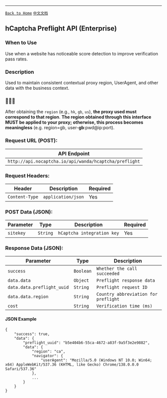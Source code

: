 ---
[`Back to Home`](en.md)    [`中文文档`](../zh-CN/hcaptcha_preflight.md)

## hCaptcha Preflight API (Enterprise)

### When to Use

Use when a website has noticeable score detection to improve verification pass rates.

### Description

Used to maintain consistent contextual proxy region, UserAgent, and other data with the business context.

### 🚨🚨🚨

After obtaining the `region` (e.g., `hk`, `gb`, `us`), **the proxy used must correspond to that region**. **The region obtained through this interface MUST be applied to your proxy; otherwise, this process becomes meaningless** (e.g. region=gb, user-**gb**:pwd@ip:port).

### Request URL (POST):

| API Endpoint                                                |
| ----------------------------------------------------------- |
| `http://api.nocaptcha.io/api/wanda/hcaptcha/preflight` |

### Request Headers:

| Header          | Description               | Required |
| --------------- | ------------------------- | -------- |
| `Content-Type`  | `application/json`        | Yes      |

### POST Data (JSON):

| Parameter | Type     | Description                 | Required |
| --------- | -------- | --------------------------- | -------- |
| `sitekey` | `String` | `hCaptcha integration key`  | Yes      |

### Response Data (JSON):

| Parameter                     | Type      | Description                          |
| ----------------------------- | --------- | ------------------------------------ |
| `success`                     | `Boolean` | `Whether the call succeeded`         |
| `data.data`                   | `Object`  | `Preflight response data`            |
| `data.data.preflight_uuid`    | `String`  | `Preflight request ID`               |
| `data.data.region`            | `String`  | `Country abbreviation for preflight` |
| `cost`                        | `String`  | `Verification time (ms)`             |

#### JSON Example
```
{
    "success": true,
    "data": {
        "preflight_uuid": "b5e404b6-55ca-4672-a83f-9a5f3e2e9882",
        "data": {
            "region": "ca",
            "navigator": {
                "userAgent": "Mozilla/5.0 (Windows NT 10.0; Win64; x64) AppleWebKit/537.36 (KHTML, like Gecko) Chrome/138.0.0.0 Safari/537.36"
            },
            ...
        }
    }
}
```
